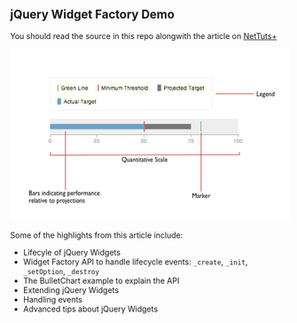 ## jQuery Widget Factory Demo

You should read the source in this repo alongwith the article on [NetTuts+](http://net.tutsplus.com/tutorials/javascript-ajax/an-in-depth-review-of-jquerys-widget-factory/)

![Bullet Chart](https://github.com/NETTUTS/An-In-Depth-Review-of-the-jQuery-Widget-Factory/blob/master/bullet.png)

Some of the highlights from this article include:

- Lifecyle of jQuery Widgets
- Widget Factory API to handle lifecycle events: `_create`, `_init`, `_setOption`, `_destroy`
- The BulletChart example to explain the API
- Extending jQuery Widgets
- Handling events 
- Advanced tips about jQuery Widgets
